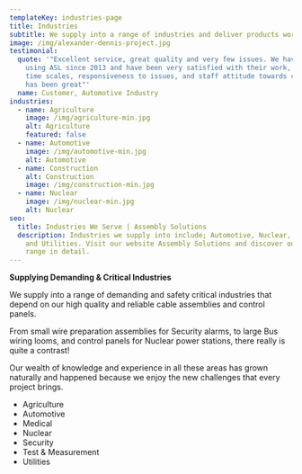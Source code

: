 ```yaml
---
templateKey: industries-page
title: Industries
subtitle: We supply into a range of industries and deliver products worldwide
image: /img/alexander-dennis-project.jpg
testimonial:
  quote: '"Excellent service, great quality and very few issues. We have been
    using ASL since 2013 and have been very satisfied with their work, delivery
    time scales, responsiveness to issues, and staff attitude towards customers
    has been great"'
  name: Customer, Automotive Industry
industries:
  - name: Agriculture
    image: /img/agriculture-min.jpg
    alt: Agriculture
    featured: false
  - name: Automotive
    image: /img/automotive-min.jpg
    alt: Automotive
  - name: Construction
    alt: Construction
    image: /img/construction-min.jpg
  - name: Nuclear
    image: /img/nuclear-min.jpg
    alt: Nuclear
seo:
  title: Industries We Serve | Assembly Solutions
  description: Industries we supply into include; Automotive, Nuclear, Security
    and Utilities. Visit our website Assembly Solutions and discover our market
    range in detail.
---
```

**Supplying Demanding & Critical Industries**

We supply into a range of demanding and safety critical industries that depend on our high quality and reliable cable assemblies and control panels.

From small wire preparation assemblies for Security alarms, to large Bus wiring looms, and control panels for Nuclear power stations, there really is quite a contrast!

Our wealth of knowledge and experience in all these areas has grown naturally and happened because we enjoy the new challenges that every project brings. 

* Agriculture
* Automotive
* Medical
* Nuclear
* Security
* Test & Measurement
* Utilities